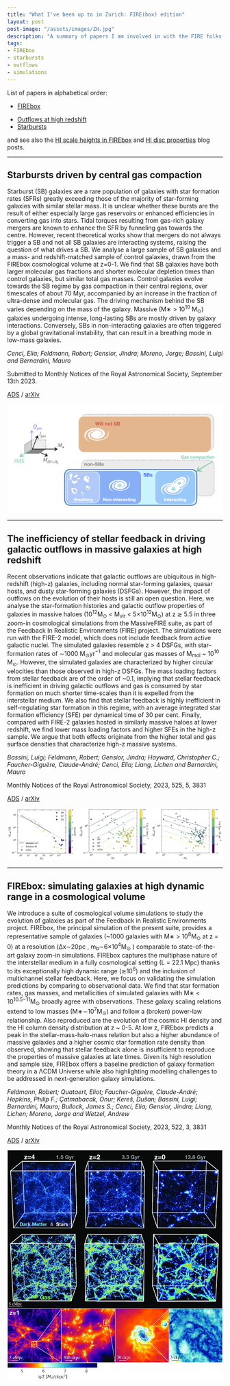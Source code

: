 ```yaml
---
title: "What I've been up to in Zurich: FIRE(box) edition"
layout: post
post-image: "/assets/images/ZH.jpg"
description: "A summary of papers I am involved in with the FIRE folks in Zurich."   
tags:
- FIREbox
- starbursts
- outflows
- simulations
---
```


List of papers in alphabetical order: 
* [FIREbox](#firebox-simulating-galaxies-at-high-dynamic-range-in-a-cosmological-volume)
<!-- * [Mass-metallicity relation in FIREbox](#inflow-and-outflow-properties-not-gas-fractions-drive-the-evolution-of-the-mass-metallicity-relation) -->
* [Outflows at high redshift](#the-inefficiency-of-stellar-feedback-in-driving-galactic-outflows-in-massive-galaxies-at-high-redshift)
* [Starbursts](#starbursts-driven-by-central-gas-compaction)

and see also the [HI scale heights in FIREbox](/blog/HI-scale-heights) and [HI disc properties](/blog/HI-disc-properties) blog posts.

----------
## Starbursts driven by central gas compaction ##
Starburst (SB) galaxies are a rare population of galaxies with star formation rates (SFRs) greatly exceeding those of the majority of star-forming galaxies with similar stellar mass. It is unclear whether these bursts are the result of either especially large gas reservoirs or enhanced efficiencies in converting gas into stars. Tidal torques resulting from gas-rich galaxy mergers are known to enhance the SFR by funneling gas towards the centre. However, recent theoretical works show that mergers do not always trigger a SB and not all SB galaxies are interacting systems, raising the question of what drives a SB. We analyse a large sample of SB galaxies and a mass- and redshift-matched sample of control galaxies, drawn from the FIREbox cosmological volume at z=0-1. We find that SB galaxies have both larger molecular gas fractions and shorter molecular depletion times than control galaxies, but similar total gas masses. Control galaxies evolve towards the SB regime by gas compaction in their central regions, over timescales of about 70 Myr, accompanied by an increase in the fraction of ultra-dense and molecular gas. The driving mechanism behind the SB varies depending on the mass of the galaxy. Massive (M∗ > 10<sup>10</sup> M<sub>⊙</sub>) galaxies undergoing intense, long-lasting SBs are mostly driven by galaxy interactions. Conversely, SBs in non-interacting galaxies are often triggered by a global gravitational instability, that can result in a breathing mode in low-mass galaxies.


*Cenci, Elia; Feldmann, Robert; Gensior, Jindra; Moreno, Jorge; Bassini, Luigi and Bernardini, Mauro*

Submitted to Monthly Notices of the Royal Astronomical Society, September 13th 2023.

[ADS](https://ui.adsabs.harvard.edu/abs/2023arXiv230909046C) / [arXiv](https://arxiv.org/abs/2309.09046)

![Starburst paper Fig. 15; a schematic summarising the main results of the paper.](/assets/images/SB_schematic.png#centre)

----------
<!-- ## Inflow and outflow properties, not gas fractions, drive the evolution of the mass-metallicity relation ##

Submitted to Monthly Notices of the Royal Astronomical Society Letters, July 24th 2023.

*Bassini, Luigi; Feldmann, Robert; Gensior, Jindra; Faucher-Giguère, Claude-André; Cenci, Elia; Moreno, Jorge; Bernardini, Mauro and Liang, Lichen*

---------- -->

## The inefficiency of stellar feedback in driving galactic outflows in massive galaxies at high redshift  ##
Recent observations indicate that galactic outflows are ubiquitous in high-redshift (high-z) galaxies, including normal star-forming galaxies, quasar hosts, and dusty star-forming galaxies (DSFGs). However, the impact of outflows on the evolution of their hosts is still an open question. Here, we analyse the star-formation histories and galactic outflow properties of galaxies in massive haloes (10<sup>12</sup>M<sub>⊙</sub> < M<sub>vir</sub> < 5×10<sup>12</sup>M<sub>⊙</sub>) at z ≳ 5.5 in three zoom-in cosmological simulations from the MassiveFIRE suite, as part of the Feedback In Realistic Environments (FIRE) project. The simulations were run with the FIRE-2 model, which does not include feedback from active galactic nuclei. The simulated galaxies resemble z > 4 DSFGs, with star-formation rates of ∼1000 M<sub>⊙</sub>yr<sup>−1</sup> and molecular gas masses of M<sub>mol</sub> ~ 10<sup>10</sup> M<sub>⊙</sub>. However, the simulated galaxies are characterized by higher circular velocities than those observed in high-z DSFGs. The mass loading factors from stellar feedback are of the order of ~0.1, implying that stellar feedback is inefficient in driving galactic outflows and gas is consumed by star formation on much shorter time-scales than it is expelled from the interstellar medium. We also find that stellar feedback is highly inefficient in self-regulating star formation in this regime, with an average integrated star formation efficiency (SFE) per dynamical time of 30 per cent. Finally, compared with FIRE-2 galaxies hosted in similarly massive haloes at lower redshift, we find lower mass loading factors and higher SFEs in the high-z sample. We argue that both effects originate from the higher total and gas surface densities that characterize high-z massive systems.  


*Bassini, Luigi; Feldmann, Robert; Gensior, Jindra; Hayward, Christopher C.; Faucher-Giguère, Claude-André; Cenci, Elia; Liang, Lichen and Bernardini, Mauro*

Monthly Notices of the Royal Astronomical Society, 2023, 525, 5, 3831


[ADS](https://ui.adsabs.harvard.edu/abs/2023MNRAS.525.5388B) / [arXiv](https://arxiv.org/abs/2211.08423)

![Outflow paper Figs. 6 & 7; showing the mass loading factor as a function of stellar mass colour coded by redshift, peak of the rotation curve velocity and gas surface density.](/assets/images/outflowsFIRE.png#centre)

----------

## FIREbox: simulating galaxies at high dynamic range in a cosmological volume ##
We introduce a suite of cosmological volume simulations to study the evolution of galaxies as part of the Feedback in Realistic Environments project. FIREbox, the principal simulation of the present suite, provides a representative sample of galaxies (~1000 galaxies with M∗ > 10<sup>8</sup>M<sub>⊙</sub> at z = 0) at a resolution (Δx∼20pc , m<sub>b</sub>∼6×10<sup>4</sup>M<sub>⊙</sub> ) comparable to state-of-the-art galaxy zoom-in simulations. FIREbox captures the multiphase nature of the interstellar medium in a fully cosmological setting (L = 22.1 Mpc) thanks to its exceptionally high dynamic range (≳10<sup>6</sup>) and the inclusion of multichannel stellar feedback. Here, we focus on validating the simulation predictions by comparing to observational data. We find that star formation rates, gas masses, and metallicities of simulated galaxies with M∗ < 10<sup>10.5−11</sup>M<sub>⊙</sub> broadly agree with observations. These galaxy scaling relations extend to low masses (M∗∼10<sup>7</sup>M<sub>⊙</sub>) and follow a (broken) power-law relationship. Also reproduced are the evolution of the cosmic HI density and the HI column density distribution at z ~ 0-5. At low z, FIREbox predicts a peak in the stellar-mass-halo-mass relation but also a higher abundance of massive galaxies and a higher cosmic star formation rate density than observed, showing that stellar feedback alone is insufficient to reproduce the properties of massive galaxies at late times. Given its high resolution and sample size, FIREbox offers a baseline prediction of galaxy formation theory in a ΛCDM Universe while also highlighting modelling challenges to be addressed in next-generation galaxy simulations. 


*Feldmann, Robert; Quataert, Eliot; Faucher-Giguère, Claude-André; Hopkins, Philip F.; Çatmabacak, Onur; Kereš, Dušan; Bassini, Luigi; Bernardini, Mauro; Bullock, James S.; Cenci, Elia; Gensior, Jindra; Liang, Lichen; Moreno, Jorge and Wetzel, Andrew*

Monthly Notices of the Royal Astronomical Society, 2023, 522, 3, 3831


[ADS](https://ui.adsabs.harvard.edu/abs/2023MNRAS.522.3831F) / [arXiv](https://arxiv.org/abs/2205.15325)


![FIREbox paper figure 1. A visualisation of the gas stars and dark matter at various redshifts.](/assets/images/FBox_fig1.jpeg#centre)